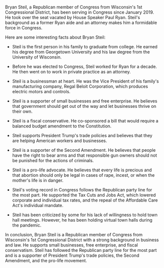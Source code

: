 Bryan Steil, a Republican member of Congress from Wisconsin's 1st Congressional District, has been serving in Congress since January 2019. He took over the seat vacated by House Speaker Paul Ryan. Steil's background as a former Ryan aide and an attorney makes him a formidable force in Congress.

Here are some interesting facts about Bryan Steil:

- Steil is the first person in his family to graduate from college. He earned his degree from Georgetown University and his law degree from the University of Wisconsin.

- Before he was elected to Congress, Steil worked for Ryan for a decade. He then went on to work in private practice as an attorney.

- Steil is a businessman at heart. He was the Vice President of his family's manufacturing company, Regal Beloit Corporation, which produces electric motors and controls.

- Steil is a supporter of small businesses and free enterprise. He believes that government should get out of the way and let businesses thrive on their own.

- Steil is a fiscal conservative. He co-sponsored a bill that would require a balanced budget amendment to the Constitution.

- Steil supports President Trump's trade policies and believes that they are helping American workers and businesses.

- Steil is a supporter of the Second Amendment. He believes that people have the right to bear arms and that responsible gun owners should not be punished for the actions of criminals.

- Steil is a pro-life advocate. He believes that every life is precious and that abortion should only be legal in cases of rape, incest, or when the mother's life is in danger.

- Steil's voting record in Congress follows the Republican party line for the most part. He supported the Tax Cuts and Jobs Act, which lowered corporate and individual tax rates, and the repeal of the Affordable Care Act's individual mandate.

- Steil has been criticized by some for his lack of willingness to hold town hall meetings. However, he has been holding virtual town halls during the pandemic.

In conclusion, Bryan Steil is a Republican member of Congress from Wisconsin's 1st Congressional District with a strong background in business and law. He supports small businesses, free enterprise, and fiscal conservatism. Steil has followed the Republican party line for the most part and is a supporter of President Trump's trade policies, the Second Amendment, and the pro-life movement.
